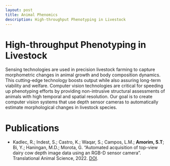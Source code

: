 ```yaml
---
layout: post
title: Animal Phenomics 
description: High-throughput Phenotyping in Livestock
---
```


# High-throughput Phenotyping in Livestock


Sensing technologies are used in precision livestock farming to capture morphometric changes in animal growth and body composition dynamics. This cutting-edge technology boosts output while also assuring long-term viability and welfare. Computer vision technologies are critical for speeding up phenotyping efforts by providing non-intrusive structural assessments of animals with high temporal and spatial resolution. Our goal is to create computer vision systems that use depth sensor cameras to automatically estimate morphological changes in livestock species.

# Publications

* Kadlec, R.; Indest, S.; Castro, K.; Waqar, S.; Campos, L.M.; **Amorim, S.T**; Bi, Y.; Haningan, M.D.; Morota, G. “Automated acquisition of top-view dairy cow depth image data using an RGB-D sensor camera”. Translational Animal Science, 2022. [DOI](https://doi.org/10.1093/tas/txac163).
